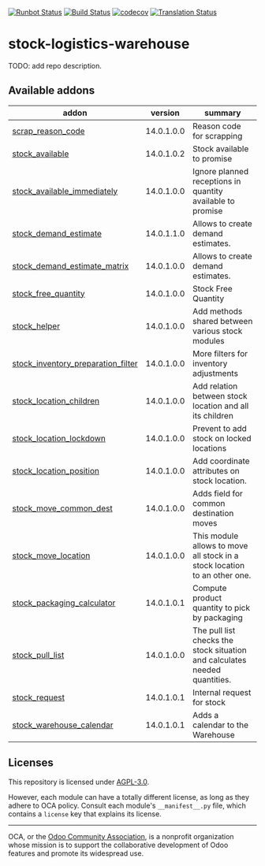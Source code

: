 [![Runbot Status](https://runbot.odoo-community.org/runbot/badge/flat/153/14.0.svg)](https://runbot.odoo-community.org/runbot/repo/github-com-oca-stock-logistics-warehouse-153)
[![Build Status](https://travis-ci.com/OCA/stock-logistics-warehouse.svg?branch=14.0)](https://travis-ci.com/OCA/stock-logistics-warehouse)
[![codecov](https://codecov.io/gh/OCA/stock-logistics-warehouse/branch/14.0/graph/badge.svg)](https://codecov.io/gh/OCA/stock-logistics-warehouse)
[![Translation Status](https://translation.odoo-community.org/widgets/stock-logistics-warehouse-14-0/-/svg-badge.svg)](https://translation.odoo-community.org/engage/stock-logistics-warehouse-14-0/?utm_source=widget)

<!-- /!\ do not modify above this line -->

# stock-logistics-warehouse

TODO: add repo description.

<!-- /!\ do not modify below this line -->

<!-- prettier-ignore-start -->

[//]: # (addons)

Available addons
----------------
addon | version | summary
--- | --- | ---
[scrap_reason_code](scrap_reason_code/) | 14.0.1.0.0 | Reason code for scrapping
[stock_available](stock_available/) | 14.0.1.0.2 | Stock available to promise
[stock_available_immediately](stock_available_immediately/) | 14.0.1.0.0 | Ignore planned receptions in quantity available to promise
[stock_demand_estimate](stock_demand_estimate/) | 14.0.1.1.0 | Allows to create demand estimates.
[stock_demand_estimate_matrix](stock_demand_estimate_matrix/) | 14.0.1.0.0 | Allows to create demand estimates.
[stock_free_quantity](stock_free_quantity/) | 14.0.1.0.0 | Stock Free Quantity
[stock_helper](stock_helper/) | 14.0.1.0.0 | Add methods shared between various stock modules
[stock_inventory_preparation_filter](stock_inventory_preparation_filter/) | 14.0.1.0.0 | More filters for inventory adjustments
[stock_location_children](stock_location_children/) | 14.0.1.0.0 | Add relation between stock location and all its children
[stock_location_lockdown](stock_location_lockdown/) | 14.0.1.0.0 | Prevent to add stock on locked locations
[stock_location_position](stock_location_position/) | 14.0.1.0.0 | Add coordinate attributes on stock location.
[stock_move_common_dest](stock_move_common_dest/) | 14.0.1.0.0 | Adds field for common destination moves
[stock_move_location](stock_move_location/) | 14.0.1.0.0 | This module allows to move all stock in a stock location to an other one.
[stock_packaging_calculator](stock_packaging_calculator/) | 14.0.1.0.1 | Compute product quantity to pick by packaging
[stock_pull_list](stock_pull_list/) | 14.0.1.0.0 | The pull list checks the stock situation and calculates needed quantities.
[stock_request](stock_request/) | 14.0.1.0.1 | Internal request for stock
[stock_warehouse_calendar](stock_warehouse_calendar/) | 14.0.1.0.1 | Adds a calendar to the Warehouse

[//]: # (end addons)

<!-- prettier-ignore-end -->

## Licenses

This repository is licensed under [AGPL-3.0](LICENSE).

However, each module can have a totally different license, as long as they adhere to OCA
policy. Consult each module's `__manifest__.py` file, which contains a `license` key
that explains its license.

----

OCA, or the [Odoo Community Association](http://odoo-community.org/), is a nonprofit
organization whose mission is to support the collaborative development of Odoo features
and promote its widespread use.
